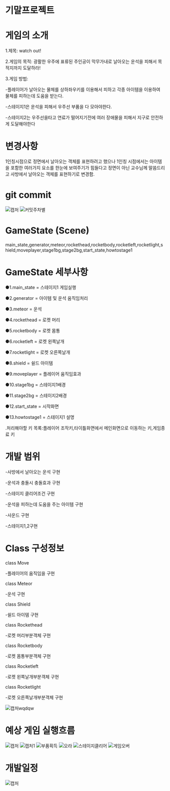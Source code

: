 # 기말프로젝트

# 게임의 소개
1.제목: watch out!


2.게임의 목적: 광활한 우주에 표류된 주인공이 막무가내로 날아오는 운석을 피해서 목적지까지 도달하라!


3.게임 방법:

 -플레이어가 날아오는 물체를 상하좌우키를 이용해서 피하고  각종 아이템을 이용하여 물체를 피하는데 도움을 받는다.
 
 -스테이지1은 운석을 피해서 우주선 부품을 다 모아야한다.
 
 -스테이지2는 우주선을타고 연료가 떨어지기전에 여러 장애물을 피해서 지구로 안전하게 도달해야한다

# 변경사항
 1인칭시점으로 정면에서 날아오는 객체를 표현하려고 했으나 1인칭 시점에서는 아이템을 포함한 여러가지 요소를 한눈에 보여주기가 힘들다고  정면이 아닌
 교수님께 말씀드리고 사방에서 날아오는 객체를 표현하기로 변경함.

# git commit
![캡처](https://user-images.githubusercontent.com/63137718/99939338-2e0b0b80-2dad-11eb-83c1-a264e6c297b3.PNG)
![커밋주차별](https://user-images.githubusercontent.com/63137718/99939251-fe5c0380-2dac-11eb-8731-9a6bd683c4bd.PNG)


# GameState (Scene)
 main_state,generator,meteor,rockethead,rocketbody,rocketleft,rocketlight,shield,moveplayer,stage1bg,stage2bg,start_state,howtostage1
 

# GameState 세부사항
 ●1.main_state = 스테이지1 게임실행

 ●2.generator = 아이템 및 운석 움직임처리

 ●3.meteor = 운석

 ●4.rockethead = 로켓 머리
 
 ●5.rocketbody = 로켓 몸통
 
 ●6.rocketleft = 로켓 왼쪽날개
 
 ●7.rocketlight = 로켓 오른쪽날개
 
 ●8.shield = 쉴드 아이템
 
 ●9.moveplayer = 플레이어 움직임효과
 
 ●10.stage1bg = 스테이지1배경
 
 ●11.stage2bg = 스테이지2배경
 
 ●12.start_state = 시작화면
 
 ●13.howtostage1 = 스테이지1 설명

.처리해야할 키 목록:플레이어 조작키,타이틀화면에서 메인화면으로 이동하는 키,게임종료 키

 # 개발 범위
  -사방에서 날아오는 운석 구현
  
  -운석과 충돌시 충돌효과 구현
  
  -스테이지 클리어조건 구현
  
  -운석을 피하는데 도움을 주는 아이템 구현
  
  -사운드 구현
  
  -스테이지1,2구현
 
 # Class 구성정보
  class Move
  
  -플레이어의 움직임을 구현
  
  class Meteor
  
  -운석 구현
  
  class Shield
  
  -쉴드 아이템 구현
  
  class Rockethead
  
  -로켓 머리부분객체 구현
  
  class Rocketbody
  
  -로켓 몸통부분객체 구현
  
  class Rocketleft
  
  -로켓 왼쪽날개부분객체 구현
  
  class Rocketlight
  
  -로켓 오른쪽날개부분객체 구현
  
 ![캡처wqdqw](https://user-images.githubusercontent.com/63137718/99942132-7b3dac00-2db2-11eb-8c17-36f67a2ba6eb.PNG)

 
 
 # 예상 게임 실행흐름
 ![캡처](https://user-images.githubusercontent.com/63137718/99911715-a637e980-2d39-11eb-9a88-4a02049abc59.PNG)
 ![캡처1](https://user-images.githubusercontent.com/63137718/99911717-a89a4380-2d39-11eb-8a4d-8330fb042293.PNG)
 ![부품획득](https://user-images.githubusercontent.com/63137718/99942136-7ed13300-2db2-11eb-8d83-c5d353828028.gif)
 ![오라](https://user-images.githubusercontent.com/63137718/99942146-8395e700-2db2-11eb-895b-96527596bc5f.gif)
 ![스테이지클리어](https://user-images.githubusercontent.com/63137718/99942156-8690d780-2db2-11eb-9b21-969799fb5c8a.gif)
 ![게임오버](https://user-images.githubusercontent.com/63137718/99942164-885a9b00-2db2-11eb-9936-dcd803c23f30.gif)


 
 # 개발일정

![캡처](https://user-images.githubusercontent.com/63137718/97064983-222cfd80-15e5-11eb-8dd5-d49330c85b58.PNG)
